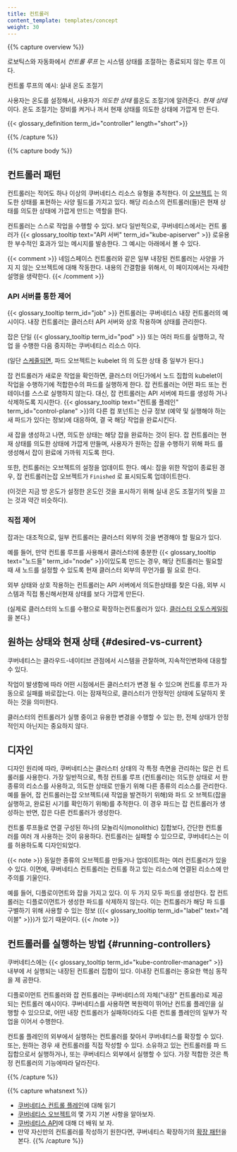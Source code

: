 ```yaml
---
title: 컨트롤러
content_template: templates/concept
weight: 30
---
```


{{% capture overview %}}

로보틱스와 자동화에서 _컨트롤 루프_ 는 시스템 상태를 조절하는 종료되지 않는 루프
이다.

컨트롤 루프의 예시: 실내 온도 조절기

사용자는 온도를 설정해서, 사용자가 _의도한 상태_ 를온도 조절기에 알려준다. _현재
상태_ 이다. 온도 조절기는 장비를 켜거나 꺼서 현재 상태를 의도한 상태에 가깝게 만
든다.

{{< glossary_definition term_id="controller" length="short">}}

{{% /capture %}}

{{% capture body %}}

## 컨트롤러 패턴

컨트롤러는 적어도 하나 이상의 쿠버네티스 리소스 유형을 추적한다. 이
[오브젝트](/ko/docs/concepts/overview/working-with-objects/kubernetes-objects/#kubernetes-objects)
는 의도한 상태를 표현하는 사양 필드를 가지고 있다. 해당 리소스의 컨트롤러(들)은
현재 상태를 의도한 상태에 가깝게 만드는 역할을 한다.

컨트롤러는 스스로 작업을 수행할 수 있다. 보다 일반적으로, 쿠버네티스에서는 컨트
롤러가 {{< glossary_tooltip text="API 서버" term_id="kube-apiserver" >}} 로유용
한 부수적인 효과가 있는 메시지를 발송한다. 그 예시는 아래에서 볼 수 있다.

{{< comment >}} 네임스페이스 컨트롤러와 같은 일부 내장된 컨트롤러는 사양을 가지
지 않는 오브젝트에 대해 작동한다. 내용의 간결함을 위해서, 이 페이지에서는 자세한
설명을 생략한다. {{< /comment >}}

### API 서버를 통한 제어

{{< glossary_tooltip term_id="job" >}} 컨트롤러는 쿠버네티스 내장 컨트롤러의 예
시이다. 내장 컨트롤러는 클러스터 API 서버와 상호 작용하며 상태를 관리한다.

잡은 단일 {{< glossary_tooltip term_id="pod" >}} 또는 여러 파드를 실행하고, 작업
을 수행한 다음 중지하는 쿠버네티스 리소스 이다.

(일단 [스케줄되면](/ko/docs/concepts/scheduling/), 파드 오브젝트는 kubelet 의 의
도한 상태 중 일부가 된다.)

잡 컨트롤러가 새로운 작업을 확인하면, 클러스터 어딘가에서 노드 집합의 kubelet이
작업을 수행하기에 적합한수의 파드를 실행하게 한다. 잡 컨트롤러는 어떤 파드 또는
컨테이너를 스스로 실행하지 않는다. 대신, 잡 컨트롤러는 API 서버에 파드를 생성하
거나 삭제하도록 지시한다.
{{< glossary_tooltip text="컨트롤 플레인" term_id="control-plane" >}}의 다른 컴
포넌트는 신규 정보 (예약 및 실행해야 하는 새 파드가 있다는 정보)에 대응하여, 결
국 해당 작업을 완료시킨다.

새 잡을 생성하고 나면, 의도한 상태는 해당 잡을 완료하는 것이 된다. 잡 컨트롤러는
현재 상태를 의도한 상태에 가깝게 만들며, 사용자가 원하는 잡을 수행하기 위해 파드
를 생성해서 잡이 완료에 가까워 지도록 한다.

또한, 컨트롤러는 오브젝트의 설정을 업데이트 한다. 예시: 잡을 위한 작업이 종료된
경우, 잡 컨트롤러는잡 오브젝트가 `Finished` 로 표시되도록 업데이트한다.

(이것은 지금 방 온도가 설정한 온도인 것을 표시하기 위해 실내 온도 조절기의 빛을
끄는 것과 약간 비슷하다).

### 직접 제어

잡과는 대조적으로, 일부 컨트롤러는 클러스터 외부의 것을 변경해야 할 필요가 있다.

예를 들어, 만약 컨트롤 루프를 사용해서 클러스터에 충분한
{{< glossary_tooltip text="노드들" term_id="node" >}}이있도록 만드는 경우, 해당
컨트롤러는 필요할 때 새 노드를 설정할 수 있도록 현재 클러스터 외부의 무언가를 필
요로 한다.

외부 상태와 상호 작용하는 컨트롤러는 API 서버에서 의도한상태를 찾은 다음, 외부
시스템과 직접 통신해서현재 상태를 보다 가깝게 만든다.

(실제로 클러스터의 노드를 수평으로 확장하는컨트롤러가 있다.
[클러스터 오토스케일링](/ko/docs/tasks/administer-cluster/cluster-management/#클러스터-오토스케일링)을
본다.)

## 원하는 상태와 현재 상태 {#desired-vs-current}

쿠버네티스는 클라우드-네이티브 관점에서 시스템을 관찰하며, 지속적인변화에 대응할
수 있다.

작업이 발생함에 따라 어떤 시점에서든 클러스터가 변경 될 수 있으며 컨트롤 루프가
자동으로 실패를 바로잡는다. 이는 잠재적으로, 클러스터가 안정적인 상태에 도달하지
못하는 것을 의미한다.

클러스터의 컨트롤러가 실행 중이고 유용한 변경을 수행할 수 있는 한, 전체 상태가
안정적인지 아닌지는 중요하지 않다.

## 디자인

디자인 원리에 따라, 쿠버네티스는 클러스터 상태의 각 특정 측면을 관리하는 많은 컨
트롤러를 사용한다. 가장 일반적으로, 특정 컨트롤 루프 (컨트롤러)는 의도한 상태로
서 한 종류의 리소스를 사용하고, 의도한 상태로 만들기 위해 다른 종류의 리소스를
관리한다. 예를 들어, 잡 컨트롤러는잡 오브젝트(새 작업을 발견하기 위해)와 파드 오
브젝트(잡을 실행하고, 완료된 시기를 확인하기 위해)를 추적한다. 이 경우 파드는 잡
컨트롤러가 생성하는 반면, 잡은 다른 컨트롤러가 생성한다.

컨트롤 루프들로 연결 구성된 하나의 모놀리식(monolithic) 집합보다, 간단한 컨트롤
러를 여러 개 사용하는 것이 유용하다. 컨트롤러는 실패할 수 있으므로, 쿠버네티스는
이를 허용하도록 디자인되었다.

{{< note >}} 동일한 종류의 오브젝트를 만들거나 업데이트하는 여러 컨트롤러가 있을
수 있다. 이면에, 쿠버네티스 컨트롤러는 컨트롤 하고 있는 리소스에 연결된 리소스에
만 주의를 기울인다.

예를 들어, 디플로이먼트와 잡을 가지고 있다. 이 두 가지 모두 파드를 생성한다. 잡
컨트롤러는 디플로이먼트가 생성한 파드를 삭제하지 않는다. 이는 컨트롤러가 해당 파
드를 구별하기 위해 사용할 수 있는 정보
({{< glossary_tooltip term_id="label" text="레이블" >}})가 있기 때문이다.
{{< /note >}}

## 컨트롤러를 실행하는 방법 {#running-controllers}

쿠버네티스에는 {{< glossary_tooltip term_id="kube-controller-manager" >}} 내부에
서 실행되는 내장된 컨트롤러 집합이 있다. 이내장 컨트롤러는 중요한 핵심 동작을 제
공한다.

디플로이먼트 컨트롤러와 잡 컨트롤러는 쿠버네티스의 자체("내장" 컨트롤러)로 제공
되는 컨트롤러 예시이다. 쿠버네티스를 사용하면 복원력이 뛰어난 컨트롤 플레인을 실
행할 수 있으므로, 어떤 내장 컨트롤러가 실패하더라도 다른 컨트롤 플레인의 일부가
작업을 이어서 수행한다.

컨트롤 플레인의 외부에서 실행하는 컨트롤러를 찾아서 쿠버네티스를 확장할 수 있다.
또는, 원하는 경우 새 컨트롤러를 직접 작성할 수 있다. 소유하고 있는 컨트롤러를 파
드 집합으로서 실행하거나, 또는 쿠버네티스 외부에서 실행할 수 있다. 가장 적합한
것은 특정 컨트롤러의 기능에따라 달라진다.

{{% /capture %}}

{{% capture whatsnext %}}

- [쿠버네티스 컨트롤 플레인](/ko/docs/concepts/#쿠버네티스-컨트롤-플레인)에 대해
  읽기
- [쿠버네티스 오브젝트](/ko/docs/concepts/#쿠버네티스-오브젝트)의 몇 가지 기본
  사항을 알아보자.
- [쿠버네티스 API](/ko/docs/concepts/overview/kubernetes-api/)에 대해 더 배워 보
  자.
- 만약 자신만의 컨트롤러를 작성하기 원한다면, 쿠버네티스 확장하기의
  [확장 패턴](/ko/docs/concepts/extend-kubernetes/extend-cluster/#익스텐션-패턴)을
  본다. {{% /capture %}}
